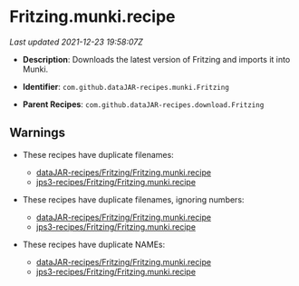 # Fritzing.munki.recipe

_Last updated 2021-12-23 19:58:07Z_

- **Description**: Downloads the latest version of Fritzing and imports it into Munki.

- **Identifier**: `com.github.dataJAR-recipes.munki.Fritzing`

- **Parent Recipes**: `com.github.dataJAR-recipes.download.Fritzing`

## Warnings

- These recipes have duplicate filenames:
    - [dataJAR-recipes/Fritzing/Fritzing.munki.recipe](/autopkg-dupe-tracker/dataJAR-recipes/Fritzing/Fritzing.munki.recipe)
    - [jps3-recipes/Fritzing/Fritzing.munki.recipe](/autopkg-dupe-tracker/jps3-recipes/Fritzing/Fritzing.munki.recipe)

- These recipes have duplicate filenames, ignoring numbers:
    - [dataJAR-recipes/Fritzing/Fritzing.munki.recipe](/autopkg-dupe-tracker/dataJAR-recipes/Fritzing/Fritzing.munki.recipe)
    - [jps3-recipes/Fritzing/Fritzing.munki.recipe](/autopkg-dupe-tracker/jps3-recipes/Fritzing/Fritzing.munki.recipe)

- These recipes have duplicate NAMEs:
    - [dataJAR-recipes/Fritzing/Fritzing.munki.recipe](/autopkg-dupe-tracker/dataJAR-recipes/Fritzing/Fritzing.munki.recipe)
    - [jps3-recipes/Fritzing/Fritzing.munki.recipe](/autopkg-dupe-tracker/jps3-recipes/Fritzing/Fritzing.munki.recipe)